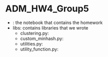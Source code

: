 # ADM_HW4_Group5

 - : the notebook that contains the homework
 - libs: contains libraries that we wrote
    - clustering.py:
    - custom_minhash.py:
    - utilities.py:
    - utility_function.py:
